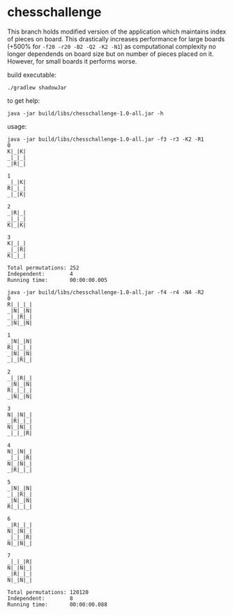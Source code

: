 # chesschallenge

This branch holds modified version of the application which maintains index of pieces on board. This drastically increases performance for large boards (+500% for `-f20 -r20 -B2 -Q2 -K2 -N1`) as computational complexity no longer dependends on board size but on number of pieces placed on it. However, for small boards it performs worse.

build executable:
````
./gradlew shadowJar
````
to get help:
````
java -jar build/libs/chesschallenge-1.0-all.jar -h
````
usage:
````
java -jar build/libs/chesschallenge-1.0-all.jar -f3 -r3 -K2 -R1
0
K|_|K|
_|_|_|
_|R|_|

1
_|_|K|
R|_|_|
_|_|K|

2
_|R|_|
_|_|_|
K|_|K|

3
K|_|_|
_|_|R|
K|_|_|

Total permutations: 252
Independent:        4
Running time:       00:00:00.005
````

````
java -jar build/libs/chesschallenge-1.0-all.jar -f4 -r4 -N4 -R2
0
R|_|_|_|
_|N|_|N|
_|_|R|_|
_|N|_|N|

1
_|N|_|N|
R|_|_|_|
_|N|_|N|
_|_|R|_|

2
_|_|R|_|
_|N|_|N|
R|_|_|_|
_|N|_|N|

3
N|_|N|_|
_|R|_|_|
N|_|N|_|
_|_|_|R|

4
N|_|N|_|
_|_|_|R|
N|_|N|_|
_|R|_|_|

5
_|N|_|N|
_|_|R|_|
_|N|_|N|
R|_|_|_|

6
_|R|_|_|
N|_|N|_|
_|_|_|R|
N|_|N|_|

7
_|_|_|R|
N|_|N|_|
_|R|_|_|
N|_|N|_|

Total permutations: 120120
Independent:        8
Running time:       00:00:00.088
````
